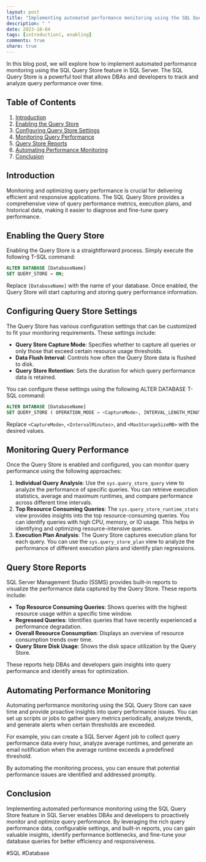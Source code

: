 ```yaml
---
layout: post
title: "Implementing automated performance monitoring using the SQL Query Store"
description: " "
date: 2023-10-04
tags: [introduction), enabling]
comments: true
share: true
---
```


In this blog post, we will explore how to implement automated performance monitoring using the SQL Query Store feature in SQL Server. The SQL Query Store is a powerful tool that allows DBAs and developers to track and analyze query performance over time.

## Table of Contents
1. [Introduction](#introduction)
2. [Enabling the Query Store](#enabling-the-query-store)
3. [Configuring Query Store Settings](#configuring-query-store-settings)
4. [Monitoring Query Performance](#monitoring-query-performance)
5. [Query Store Reports](#query-store-reports)
6. [Automating Performance Monitoring](#automating-performance-monitoring)
7. [Conclusion](#conclusion)

## Introduction<a name="introduction"></a>
Monitoring and optimizing query performance is crucial for delivering efficient and responsive applications. The SQL Query Store provides a comprehensive view of query performance metrics, execution plans, and historical data, making it easier to diagnose and fine-tune query performance.

## Enabling the Query Store<a name="enabling-the-query-store"></a>
Enabling the Query Store is a straightforward process. Simply execute the following T-SQL command:

```sql
ALTER DATABASE [DatabaseName]
SET QUERY_STORE = ON;
```

Replace `[DatabaseName]` with the name of your database. Once enabled, the Query Store will start capturing and storing query performance information.

## Configuring Query Store Settings<a name="configuring-query-store-settings"></a>
The Query Store has various configuration settings that can be customized to fit your monitoring requirements. These settings include:

- **Query Store Capture Mode**: Specifies whether to capture all queries or only those that exceed certain resource usage thresholds.
- **Data Flush Interval**: Controls how often the Query Store data is flushed to disk.
- **Query Store Retention**: Sets the duration for which query performance data is retained.

You can configure these settings using the following ALTER DATABASE T-SQL command:

```sql
ALTER DATABASE [DatabaseName]
SET QUERY_STORE ( OPERATION_MODE = <CaptureMode>, INTERVAL_LENGTH_MINUTES = <IntervalMinutes>, MAX_STORAGE_SIZE_MB = <MaxStorageSizeMB> );
```

Replace `<CaptureMode>`, `<IntervalMinutes>`, and `<MaxStorageSizeMB>` with the desired values.

## Monitoring Query Performance<a name="monitoring-query-performance"></a>
Once the Query Store is enabled and configured, you can monitor query performance using the following approaches:

1. **Individual Query Analysis**: Use the `sys.query_store_query` view to analyze the performance of specific queries. You can retrieve execution statistics, average and maximum runtimes, and compare performance across different time intervals.
2. **Top Resource Consuming Queries**: The `sys.query_store_runtime_stats` view provides insights into the top resource-consuming queries. You can identify queries with high CPU, memory, or IO usage. This helps in identifying and optimizing resource-intensive queries.
3. **Execution Plan Analysis**: The Query Store captures execution plans for each query. You can use the `sys.query_store_plan` view to analyze the performance of different execution plans and identify plan regressions.

## Query Store Reports<a name="query-store-reports"></a>
SQL Server Management Studio (SSMS) provides built-in reports to visualize the performance data captured by the Query Store. These reports include:

- **Top Resource Consuming Queries**: Shows queries with the highest resource usage within a specific time window.
- **Regressed Queries**: Identifies queries that have recently experienced a performance degradation.
- **Overall Resource Consumption**: Displays an overview of resource consumption trends over time.
- **Query Store Disk Usage**: Shows the disk space utilization by the Query Store.

These reports help DBAs and developers gain insights into query performance and identify areas for optimization.

## Automating Performance Monitoring<a name="automating-performance-monitoring"></a>
Automating performance monitoring using the SQL Query Store can save time and provide proactive insights into query performance issues. You can set up scripts or jobs to gather query metrics periodically, analyze trends, and generate alerts when certain thresholds are exceeded.

For example, you can create a SQL Server Agent job to collect query performance data every hour, analyze average runtimes, and generate an email notification when the average runtime exceeds a predefined threshold.

By automating the monitoring process, you can ensure that potential performance issues are identified and addressed promptly.

## Conclusion<a name="conclusion"></a>
Implementing automated performance monitoring using the SQL Query Store feature in SQL Server enables DBAs and developers to proactively monitor and optimize query performance. By leveraging the rich query performance data, configurable settings, and built-in reports, you can gain valuable insights, identify performance bottlenecks, and fine-tune your database queries for better efficiency and responsiveness.

#SQL #Database